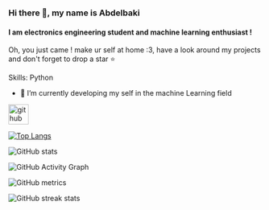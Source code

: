 ### Hi there 👋, my name is Abdelbaki
#### I am electronics engineering student and machine learning enthusiast !

Oh, you just came ! make ur self at home :3, have a look around my projects and don't forget to drop a star :star:

Skills: Python
- 🔭 I’m currently developing my self in the machine Learning field


[<img src='https://cdn.jsdelivr.net/npm/simple-icons@3.0.1/icons/github.svg' alt='github' height='40'>](https://github.com/abdou1579)  


[![Top Langs](https://github-readme-stats.vercel.app/api/top-langs/?username=abdou1579)](https://github.com/anuraghazra/github-readme-stats)

![GitHub stats](https://github-readme-stats.vercel.app/api?username=abdou1579&show_icons=true)  

![GitHub Activity Graph](https://activity-graph.herokuapp.com/graph?username=abdou1579)  

![GitHub metrics](https://metrics.lecoq.io/abdou1579)  

![GitHub streak stats](https://github-readme-streak-stats.herokuapp.com/?user=abdou1579)  

